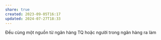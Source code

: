```yaml
---
share: true
created: 2023-09-05T16:17
updated: 2024-07-27T18:33
---
```

Đều cùng một nguồn từ ngân hàng TQ hoặc người trong ngân hàng ra làm
